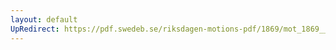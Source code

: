 ```yaml
---
layout: default
UpRedirect: https://pdf.swedeb.se/riksdagen-motions-pdf/1869/mot_1869__fk__00042/mot_1869__fk__00042_001.pdf
---
```

